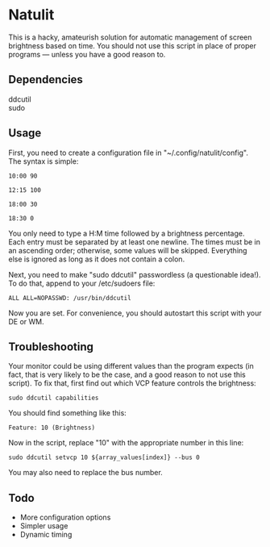 # Natulit
This is a hacky, amateurish solution for automatic management of screen brightness based on time. You should not use this script in place of proper programs — unless you have a good reason to.

## Dependencies
ddcutil <br>
sudo <br>

## Usage
First, you need to create a configuration file in "~/.config/natulit/config". The syntax is simple:

```
10:00 90

12:15 100

18:00 30

18:30 0
```

You only need to type a H:M time followed by a brightness percentage. Each entry must be separated by at least one newline. The times must be in an ascending order; otherwise, some values will be skipped. Everything else is ignored as long as it does not contain a colon.

Next, you need to make "sudo ddcutil" passwordless (a questionable idea!). To do that, append to your /etc/sudoers file:

```
ALL ALL=NOPASSWD: /usr/bin/ddcutil
```

Now you are set. For convenience, you should autostart this script with your DE or WM.

## Troubleshooting

Your monitor could be using different values than the program expects (in fact, that is very likely to be the case, and a good reason to not use this script). To fix that, first find out which VCP feature controls the brightness:

```
sudo ddcutil capabilities
```

You should find something like this:

```
Feature: 10 (Brightness)
```

Now in the script, replace "10" with the appropriate number in this line:

```
sudo ddcutil setvcp 10 ${array_values[index]} --bus 0
```

You may also need to replace the bus number.

## Todo

* More configuration options
* Simpler usage
* Dynamic timing



